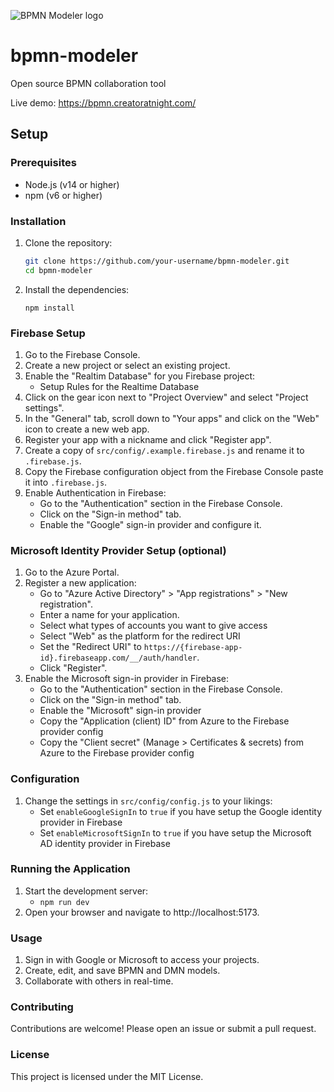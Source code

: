![BPMN Modeler logo](https://bpmn.creatoratnight.com/bpmn_modeler_logo.png)

# bpmn-modeler
Open source BPMN collaboration tool

Live demo: https://bpmn.creatoratnight.com/

## Setup

### Prerequisites

- Node.js (v14 or higher)
- npm (v6 or higher)

### Installation

1. Clone the repository:

    ```sh
    git clone https://github.com/your-username/bpmn-modeler.git
    cd bpmn-modeler
    ```

2. Install the dependencies:

    ```
    npm install
    ```

### Firebase Setup

1. Go to the Firebase Console.
2. Create a new project or select an existing project.
3. Enable the "Realtim Database" for you Firebase project:
   - Setup Rules for the Realtime Database
4. Click on the gear icon next to "Project Overview" and select "Project settings".
5. In the "General" tab, scroll down to "Your apps" and click on the "Web" icon to create a new web app.
6. Register your app with a nickname and click "Register app".
7. Create a copy of `src/config/.example.firebase.js` and rename it to `.firebase.js`.
8. Copy the Firebase configuration object from the Firebase Console paste it into `.firebase.js`.
9. Enable Authentication in Firebase:
   - Go to the "Authentication" section in the Firebase Console.
   - Click on the "Sign-in method" tab.
   - Enable the "Google" sign-in provider and configure it.

### Microsoft Identity Provider Setup (optional)

1. Go to the Azure Portal.
2. Register a new application:
   - Go to "Azure Active Directory" > "App registrations" > "New registration".
   - Enter a name for your application.
   - Select what types of accounts you want to give access
   - Select "Web" as the platform for the redirect URI
   - Set the "Redirect URI" to `https://{firebase-app-id}.firebaseapp.com/__/auth/handler`.
   - Click "Register".
3. Enable the Microsoft sign-in provider in Firebase:
   - Go to the "Authentication" section in the Firebase Console.
   - Click on the "Sign-in method" tab.
   - Enable the "Microsoft" sign-in provider
   - Copy the "Application (client) ID" from Azure to the Firebase provider config
   - Copy the "Client secret" (Manage > Certificates & secrets) from Azure to the Firebase provider config

### Configuration

1. Change the settings in `src/config/config.js` to your likings:
   - Set `enableGoogleSignIn` to `true` if you have setup the Google identity provider in Firebase
   - Set `enableMicrosoftSignIn` to `true` if you have setup the Microsoft AD identity provider in Firebase

### Running the Application

1. Start the development server:
   - `npm run dev`
2. Open your browser and navigate to http://localhost:5173.

### Usage

1. Sign in with Google or Microsoft to access your projects.
2. Create, edit, and save BPMN and DMN models.
3. Collaborate with others in real-time.

### Contributing

Contributions are welcome! Please open an issue or submit a pull request.

### License

This project is licensed under the MIT License.
